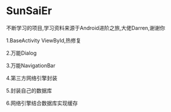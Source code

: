 # SunSaiEr
不断学习的项目,学习资料来源于Android进阶之旅,大佬Darren,谢谢你


1.BaseActivity ViewById,热修复


2.万能Dialog


3.万能NavigationBar


4.第三方网络引擎封装


5.封装自己的数据库


6.网络引擎结合数据库实现缓存
